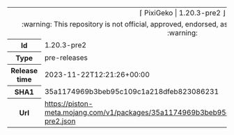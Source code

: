 <html><table>
<tr><td colspan="2" align="center"><img width="0" height="0"><br/>⌈ PixiGeko | 1.20.3-pre2 ⌋<br/><img width="0" height="0"></td></tr>
<tr><td colspan="2" align="center"><img width="0" height="0"><br/>
:warning: This repository is not official, approved, endorsed, associated or connected with Mojang :warning:
<br/><img width="0" height="0"></td></tr>
<tr><th>Id</th><td>1.20.3-pre2</td></tr>
<tr><th>Type</th><td>pre-releases</td></tr>
<tr><th>Release time</th><td>2023-11-22T12:21:26+00:00</td></tr>
<tr><th>SHA1</th><td>35a1174969b3beb95c109c1a218dfeb823086231</td></tr>
<tr><th>Url</th><td><a href="https://piston-meta.mojang.com/v1/packages/35a1174969b3beb95c109c1a218dfeb823086231/1.20.3-pre2.json">https://piston-meta.mojang.com/v1/packages/35a1174969b3beb95c109c1a218dfeb823086231/1.20.3-pre2.json</a></td></tr>
